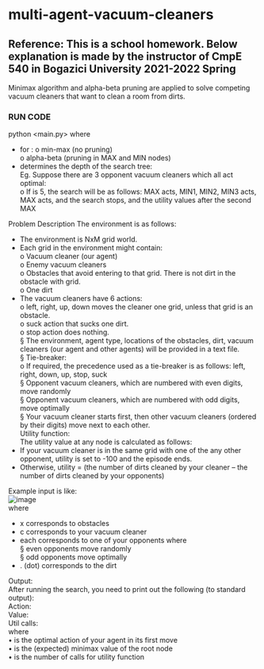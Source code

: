# multi-agent-vacuum-cleaners
## Reference: This is a school homework. Below explanation is made by the instructor of CmpE 540 in Bogazici University 2021-2022 Spring  
Minimax algorithm and alpha-beta pruning are applied to solve competing vacuum cleaners that want to clean a room from dirts.  


### RUN CODE
python <main.py> <search-type > <init-file> <n-actions>
where
- for <search-type> :
o min-max (no pruning)  
o alpha-beta (pruning in MAX and MIN nodes)  
- <n-actions> determines the depth of the search tree:  
 Eg. Suppose there are 3 opponent vacuum cleaners which all act optimal:  
o If <n-actions> is 5, the search will be as follows: MAX acts, MIN1, MIN2, MIN3 acts, MAX acts, and
the search stops, and the utility values after the second MAX

Problem Description
The environment is as follows:
- The environment is NxM grid world.
- Each grid in the environment might contain:  
o Vacuum cleaner (our agent)  
o Enemy vacuum cleaners  
o Obstacles that avoid entering to that grid. There is not dirt in the obstacle with grid.  
o One dirt  
- The vacuum cleaners have 6 actions:  
o left, right, up, down moves the cleaner one grid, unless that grid is an obstacle.  
o suck action that sucks one dirt.  
o stop action does nothing.  
 § The environment, agent type, locations of the obstacles, dirt, vacuum cleaners (our agent and other agents) will be provided in a text file.  
 § Tie-breaker:  
o If required, the precedence used as a tie-breaker is as follows: left, right, down, up, stop, suck  
 § Opponent vacuum cleaners, which are numbered with even digits, move randomly  
 § Opponent vacuum cleaners, which are numbered with odd digits, move optimally  
 § Your vacuum cleaner starts first, then other vacuum cleaners (ordered by their digits) move next to each other.  
Utility function:  
The utility value at any node is calculated as follows:  
- If your vacuum cleaner is in the same grid with one of the any other opponent, utility is set to -100 and the episode ends.  
- Otherwise, utility = (the number of dirts cleaned by your cleaner – the number of dirts cleaned by your opponents)  

Example input is like:  
![image](https://user-images.githubusercontent.com/81170575/197393568-80c70c55-30f6-400e-9112-a34ec58579d0.png)  
where  
- x corresponds to obstacles  
- c corresponds to your vacuum cleaner  
- each <digit> corresponds to one of your opponents where  
 § even <digit> opponents move randomly  
 § odd <digit> opponents move optimally  
- . (dot) corresponds to the dirt  
  
Output:  
After running the search, you need to print out the following (to standard output):  
Action: <action>  
Value: <value>  
Util calls: <n-util-calls>  
where  
• <action> is the optimal action of your agent in its first move  
• <value> is the (expected) minimax value of the root node  
• <n-util-calls> is the number of calls for utility function  
